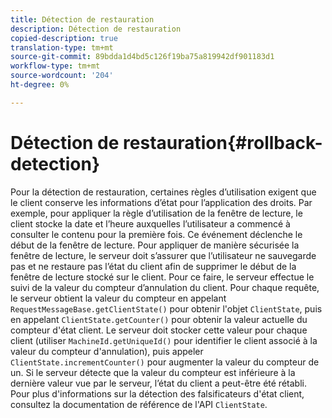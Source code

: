 ```yaml
---
title: Détection de restauration
description: Détection de restauration
copied-description: true
translation-type: tm+mt
source-git-commit: 89bdda1d4bd5c126f19ba75a819942df901183d1
workflow-type: tm+mt
source-wordcount: '204'
ht-degree: 0%

---
```



# Détection de restauration{#rollback-detection}

Pour la détection de restauration, certaines règles d’utilisation exigent que le client conserve les informations d’état pour l’application des droits. Par exemple, pour appliquer la règle d’utilisation de la fenêtre de lecture, le client stocke la date et l’heure auxquelles l’utilisateur a commencé à consulter le contenu pour la première fois. Ce événement déclenche le début de la fenêtre de lecture. Pour appliquer de manière sécurisée la fenêtre de lecture, le serveur doit s’assurer que l’utilisateur ne sauvegarde pas et ne restaure pas l’état du client afin de supprimer le début de la fenêtre de lecture stocké sur le client. Pour ce faire, le serveur effectue le suivi de la valeur du compteur d’annulation du client. Pour chaque requête, le serveur obtient la valeur du compteur en appelant `RequestMessageBase.getClientState()` pour obtenir l&#39;objet `ClientState`, puis en appelant `ClientState.getCounter()` pour obtenir la valeur actuelle du compteur d&#39;état client. Le serveur doit stocker cette valeur pour chaque client (utiliser `MachineId.getUniqueId()` pour identifier le client associé à la valeur du compteur d&#39;annulation), puis appeler `ClientState.incrementCounter()` pour augmenter la valeur du compteur de un. Si le serveur détecte que la valeur du compteur est inférieure à la dernière valeur vue par le serveur, l’état du client a peut-être été rétabli. Pour plus d&#39;informations sur la détection des falsificateurs d&#39;état client, consultez la documentation de référence de l&#39;API `ClientState`.
